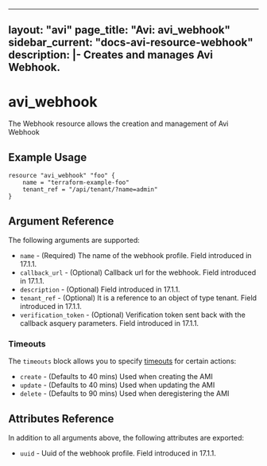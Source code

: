<!--
    Copyright 2021 VMware, Inc.
    SPDX-License-Identifier: Mozilla Public License 2.0
-->
---
layout: "avi"
page_title: "Avi: avi_webhook"
sidebar_current: "docs-avi-resource-webhook"
description: |-
  Creates and manages Avi Webhook.
---

# avi_webhook

The Webhook resource allows the creation and management of Avi Webhook

## Example Usage

```hcl
resource "avi_webhook" "foo" {
    name = "terraform-example-foo"
    tenant_ref = "/api/tenant/?name=admin"
}
```

## Argument Reference

The following arguments are supported:

* `name` - (Required) The name of the webhook profile. Field introduced in 17.1.1.
* `callback_url` - (Optional) Callback url for the webhook. Field introduced in 17.1.1.
* `description` - (Optional) Field introduced in 17.1.1.
* `tenant_ref` - (Optional) It is a reference to an object of type tenant. Field introduced in 17.1.1.
* `verification_token` - (Optional) Verification token sent back with the callback asquery parameters. Field introduced in 17.1.1.


### Timeouts

The `timeouts` block allows you to specify [timeouts](https://www.terraform.io/docs/configuration/resources.html#timeouts) for certain actions:

* `create` - (Defaults to 40 mins) Used when creating the AMI
* `update` - (Defaults to 40 mins) Used when updating the AMI
* `delete` - (Defaults to 90 mins) Used when deregistering the AMI

## Attributes Reference

In addition to all arguments above, the following attributes are exported:

* `uuid` -  Uuid of the webhook profile. Field introduced in 17.1.1.

